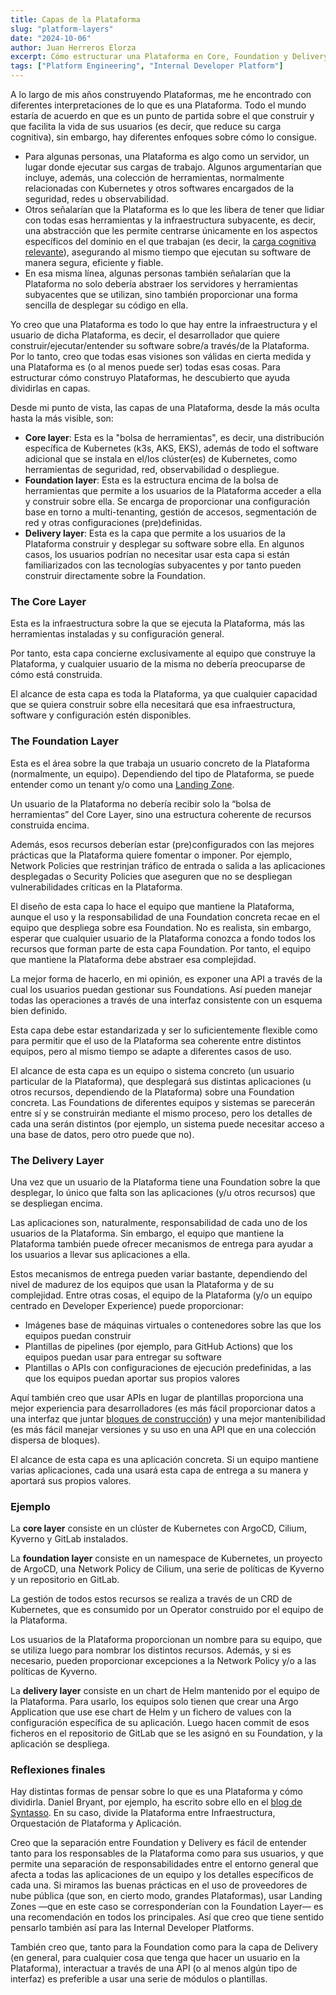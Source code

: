 ```yaml
---
title: Capas de la Plataforma
slug: "platform-layers"
date: "2024-10-06"
author: Juan Herreros Elorza
excerpt: Cómo estructurar una Plataforma en Core, Foundation y Delivery
tags: ["Platform Engineering", "Internal Developer Platform"]
---
```


A lo largo de mis años construyendo Plataformas, me he encontrado con diferentes interpretaciones de lo que es una Plataforma. Todo el mundo estaría de acuerdo en que es un punto de partida sobre el que construir y que facilita la vida de sus usuarios (es decir, que reduce su carga cognitiva), sin embargo, hay diferentes enfoques sobre cómo lo consigue.

- Para algunas personas, una Plataforma es algo como un servidor, un lugar donde ejecutar sus cargas de trabajo. Algunos argumentarían que incluye, además, una colección de herramientas, normalmente relacionadas con Kubernetes y otros softwares encargados de la seguridad, redes u observabilidad.
- Otros señalarían que la Plataforma es lo que les libera de tener que lidiar con todas esas herramientas y la infraestructura subyacente, es decir, una abstracción que les permite centrarse únicamente en los aspectos específicos del dominio en el que trabajan (es decir, la [carga cognitiva relevante](https://itrevolution.com/articles/cognitive-load/)), asegurando al mismo tiempo que ejecutan su software de manera segura, eficiente y fiable.
- En esa misma línea, algunas personas también señalarían que la Plataforma no solo debería abstraer los servidores y herramientas subyacentes que se utilizan, sino también proporcionar una forma sencilla de desplegar su código en ella.

Yo creo que una Plataforma es todo lo que hay entre la infraestructura y el usuario de dicha Plataforma, es decir, el desarrollador que quiere construir/ejecutar/entender su software sobre/a través/de la Plataforma.  
Por lo tanto, creo que todas esas visiones son válidas en cierta medida y una Plataforma es (o al menos puede ser) todas esas cosas. Para estructurar cómo construyo Plataformas, he descubierto que ayuda dividirlas en capas.

Desde mi punto de vista, las capas de una Plataforma, desde la más oculta hasta la más visible, son:
- **Core layer**: Esta es la "bolsa de herramientas", es decir, una distribución específica de Kubernetes (k3s, AKS, EKS), además de todo el software adicional que se instala en el/los clúster(es) de Kubernetes, como herramientas de seguridad, red, observabilidad o despliegue.
- **Foundation layer**: Esta es la estructura encima de la bolsa de herramientas que permite a los usuarios de la Plataforma acceder a ella y construir sobre ella. Se encarga de proporcionar una configuración base en torno a multi-tenanting, gestión de accesos, segmentación de red y otras configuraciones (pre)definidas.
- **Delivery layer**: Esta es la capa que permite a los usuarios de la Plataforma construir y desplegar su software sobre ella. En algunos casos, los usuarios podrían no necesitar usar esta capa si están familiarizados con las tecnologías subyacentes y por tanto pueden construir directamente sobre la Foundation.

### The Core Layer

Esta es la infraestructura sobre la que se ejecuta la Plataforma, más las herramientas instaladas y su configuración general.

Por tanto, esta capa concierne exclusivamente al equipo que construye la Plataforma, y cualquier usuario de la misma no debería preocuparse de cómo está construida.

El alcance de esta capa es toda la Plataforma, ya que cualquier capacidad que se quiera construir sobre ella necesitará que esa infraestructura, software y configuración estén disponibles.

### The Foundation Layer

Esta es el área sobre la que trabaja un usuario concreto de la Plataforma (normalmente, un equipo). Dependiendo del tipo de Plataforma, se puede entender como un tenant y/o como una [Landing Zone](https://juanherreros.com/landing-zones/).

Un usuario de la Plataforma no debería recibir solo la “bolsa de herramientas” del Core Layer, sino una estructura coherente de recursos construida encima.

Además, esos recursos deberían estar (pre)configurados con las mejores prácticas que la Plataforma quiere fomentar o imponer. Por ejemplo, Network Policies que restrinjan tráfico de entrada o salida a las aplicaciones desplegadas o Security Policies que aseguren que no se despliegan vulnerabilidades críticas en la Plataforma.

El diseño de esta capa lo hace el equipo que mantiene la Plataforma, aunque el uso y la responsabilidad de una Foundation concreta recae en el equipo que despliega sobre esa Foundation. No es realista, sin embargo, esperar que cualquier usuario de la Plataforma conozca a fondo todos los recursos que forman parte de esta capa Foundation. Por tanto, el equipo que mantiene la Plataforma debe abstraer esa complejidad.

La mejor forma de hacerlo, en mi opinión, es exponer una API a través de la cual los usuarios puedan gestionar sus Foundations. Así pueden manejar todas las operaciones a través de una interfaz consistente con un esquema bien definido.

Esta capa debe estar estandarizada y ser lo suficientemente flexible como para permitir que el uso de la Plataforma sea coherente entre distintos equipos, pero al mismo tiempo se adapte a diferentes casos de uso.

El alcance de esta capa es un equipo o sistema concreto (un usuario particular de la Plataforma), que desplegará sus distintas aplicaciones (u otros recursos, dependiendo de la Plataforma) sobre una Foundation concreta. Las Foundations de diferentes equipos y sistemas se parecerán entre sí y se construirán mediante el mismo proceso, pero los detalles de cada una serán distintos (por ejemplo, un sistema puede necesitar acceso a una base de datos, pero otro puede que no).

### The Delivery Layer

Una vez que un usuario de la Plataforma tiene una Foundation sobre la que desplegar, lo único que falta son las aplicaciones (y/u otros recursos) que se despliegan encima.

Las aplicaciones son, naturalmente, responsabilidad de cada uno de los usuarios de la Plataforma. Sin embargo, el equipo que mantiene la Plataforma también puede ofrecer mecanismos de entrega para ayudar a los usuarios a llevar sus aplicaciones a ella.

Estos mecanismos de entrega pueden variar bastante, dependiendo del nivel de madurez de los equipos que usan la Plataforma y de su complejidad. Entre otras cosas, el equipo de la Plataforma (y/o un equipo centrado en Developer Experience) puede proporcionar:

- Imágenes base de máquinas virtuales o contenedores sobre las que los equipos puedan construir
- Plantillas de pipelines (por ejemplo, para GitHub Actions) que los equipos puedan usar para entregar su software
- Plantillas o APIs con configuraciones de ejecución predefinidas, a las que los equipos puedan aportar sus propios valores

Aquí también creo que usar APIs en lugar de plantillas proporciona una mejor experiencia para desarrolladores (es más fácil proporcionar datos a una interfaz que juntar [bloques de construcción](https://juanherreros.com/lessons-learnt-from-building-blocks/)) y una mejor mantenibilidad (es más fácil manejar versiones y su uso en una API que en una colección dispersa de bloques).

El alcance de esta capa es una aplicación concreta. Si un equipo mantiene varias aplicaciones, cada una usará esta capa de entrega a su manera y aportará sus propios valores.

### Ejemplo

La **core layer** consiste en un clúster de Kubernetes con ArgoCD, Cilium, Kyverno y GitLab instalados.

La **foundation layer** consiste en un namespace de Kubernetes, un proyecto de ArgoCD, una Network Policy de Cilium, una serie de políticas de Kyverno y un repositorio en GitLab.

La gestión de todos estos recursos se realiza a través de un CRD de Kubernetes, que es consumido por un Operator construido por el equipo de la Plataforma.

Los usuarios de la Plataforma proporcionan un nombre para su equipo, que se utiliza luego para nombrar los distintos recursos. Además, y si es necesario, pueden proporcionar excepciones a la Network Policy y/o a las políticas de Kyverno.

La **delivery layer** consiste en un chart de Helm mantenido por el equipo de la Plataforma. Para usarlo, los equipos solo tienen que crear una Argo Application que use ese chart de Helm y un fichero de values con la configuración específica de su aplicación. Luego hacen commit de esos ficheros en el repositorio de GitLab que se les asignó en su Foundation, y la aplicación se despliega.

### Reflexiones finales

Hay distintas formas de pensar sobre lo que es una Plataforma y cómo dividirla. Daniel Bryant, por ejemplo, ha escrito sobre ello en el [blog de Syntasso](https://www.syntasso.io/post/platform-engineering-orchestrating-applications-platforms-and-infrastructure). En su caso, divide la Plataforma entre Infraestructura, Orquestación de Plataforma y Aplicación.

Creo que la separación entre Foundation y Delivery es fácil de entender tanto para los responsables de la Plataforma como para sus usuarios, y que permite una separación de responsabilidades entre el entorno general que afecta a todas las aplicaciones de un equipo y los detalles específicos de cada una. Si miramos las buenas prácticas en el uso de proveedores de nube pública (que son, en cierto modo, grandes Plataformas), usar Landing Zones —que en este caso se corresponderían con la Foundation Layer— es una recomendación en todos los principales. Así que creo que tiene sentido pensarlo también así para las Internal Developer Platforms.

También creo que, tanto para la Foundation como para la capa de Delivery (en general, para cualquier cosa que tenga que hacer un usuario en la Plataforma), interactuar a través de una API (o al menos algún tipo de interfaz) es preferible a usar una serie de módulos o plantillas.
